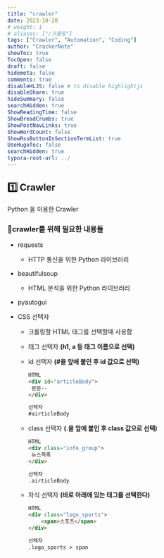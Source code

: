 ```yaml
---
title: "crawler"
date: 2023-10-20
# weight: 1
# aliases: ["/크롤링"]
tags: ["Crawler", "Automation", "Coding"]
author: "CrackerNote"
showToc: true
TocOpen: false
draft: false
hidemeta: false
comments: true
disableHLJS: false # to disable highlightjs
disableShare: true
hideSummary: false
searchHidden: true
ShowReadingTime: false
ShowBreadCrumbs: true
ShowPostNavLinks: true
ShowWordCount: false
ShowRssButtonInSectionTermList: true
UseHugoToc: false
searchHidden: true
typora-root-url: ../
---
```


## 1️⃣ Crawler

Python 을 이용한 Crawler

### 📜crawler를 위해 필요한 내용들

- requests 
  - HTTP 통신을 위한 Python 라이브러리

- beautifulsoup 
  - HTML 분석을 위한 Python 라이브러리
  
- pyautogui
  
- CSS 선택자

  - 크롤링할 HTML 태그를 선택할때 사용함

  - 태그 선택자  **(h1, a 등 태그 이름으로 선택)**

  - id 선택자 **(#을 앞에 붙인 후 id 값으로 선택)**

    ```html
    HTML
    <div id="articleBody">
     본문--
    </div>
    
    선택자
    #airticleBody
    ```

  - class 선택자 **(.을 앞에 붙인 후 class 값으로 선택)**

    ```html
    HTML
    <div class="info_group">
     뉴스목록
    </div>
    
    선택자
    .airticleBody
    ```

  - 자식 선택자 **(바로 아래에 있는 태그를 선택한다)**

    ```html
    HTML
    <div class="logo_sports">
        <span>스포츠</span>
    </div>
    
    선택자
    .logo_sports > span
    ```

